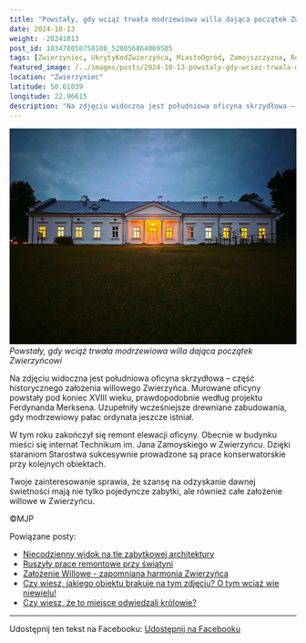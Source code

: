 ```yaml
---
title: "Powstały, gdy wciąż trwała modrzewiowa willa dająca początek Zwierzyńcowi"
date: 2024-10-13
weight: -20241013
post_id: 103478058758108_520056864069505
tags: [Zwierzyniec, UkrytyKodZwierzyńca, MiastoOgród, Zamojszczyzna, Roztocze, Lubelskie, villarestituta, turystyka, dziedzictwo, zabytki, krajobrazy, TajemnicePrzeszłości, PodróżeWczasie, MagiczneMiejsce]
featured_image: /../images/posts/2024-10-13-powstaly-gdy-wciaz-trwala-modrzewiowa-willa.jpg
location: "Zwierzyniec"
latitude: 50.61039
longitude: 22.96615
description: "Na zdjęciu widoczna jest południowa oficyna skrzydłowa – część historycznego założenia willowego Zwierzyńca. Murowane oficyny powstały pod koniec XVII..."
---
```


![Powstały, gdy wciąż trwała modrzewiowa willa dająca początek Zwierzyńcowi](/images/posts/2024-10-13-powstaly-gdy-wciaz-trwala-modrzewiowa-willa.jpg)
*Powstały, gdy wciąż trwała modrzewiowa willa dająca początek Zwierzyńcowi*

Na zdjęciu widoczna jest południowa oficyna skrzydłowa – część historycznego założenia willowego Zwierzyńca. Murowane oficyny powstały pod koniec XVIII wieku, prawdopodobnie według projektu Ferdynanda Merksena. Uzupełniły wcześniejsze drewniane zabudowania, gdy modrzewiowy pałac ordynata jeszcze istniał.

W tym roku zakończył się remont elewacji oficyny. Obecnie w budynku mieści się internat Technikum im. Jana Zamoyskiego w Zwierzyńcu. Dzięki staraniom Starostwa sukcesywnie prowadzone są prace konserwatorskie przy kolejnych obiektach.

Twoje zainteresowanie sprawia, że szansę na odzyskanie dawnej świetności mają nie tylko pojedyncze zabytki, ale również całe założenie willowe w Zwierzyńcu.



©MJP

Powiązane posty:
- [Niecodzienny widok na tle zabytkowej architektury](/posts/niecodzienny-widok-na-tle-zabytkowej-architektury)
- [Ruszyły prace remontowe przy świątyni](/posts/ruszyly-prace-remontowe-przy-swiatyni)
- [Założenie Willowe - zapomniana harmonia Zwierzyńca](/posts/zalozenie-willowe-zapomniana-harmonia-zwierzynca)
- [Czy wiesz, jakiego obiektu brakuje na tym zdjęciu? O tym wciąż wie niewielu!](/posts/czy-wiesz-jakiego-obiektu-brakuje-na-tym-zdjeciu)
- [Czy wiesz, że to miejsce odwiedzali królowie?](/posts/czy-wiesz-ze-to-miejsce-odwiedzali-krolowie)


---

Udostępnij ten tekst na Facebooku:
[Udostępnij na Facebooku](https://www.facebook.com/sharer/sharer.php?u=https://stowarzyszeniewachniewskiej.pl/posts/powstaly-gdy-wciaz-trwala-modrzewiowa-willa)

<script type="application/ld+json">
{
  "@context": "https://schema.org",
  "@type": "BlogPosting",
  "headline": "Powstały, gdy wciąż trwała modrzewiowa willa dająca początek Zwierzyńcowi",
  "datePublished": "2024-10-13",
  "dateModified": "2024-10-13",
  "author": {
    "@type": "Person",
    "name": "Michał Jan Patyk"
  },
  "publisher": {
    "@type": "Organization",
    "name": "Stowarzyszenie im. Aleksandry Wachniewskiej",
    "logo": {
      "@type": "ImageObject",
      "url": "https://stowarzyszeniewachniewskiej.pl/images/logo/logo.svg"
    }
  },
  "mainEntityOfPage": {
    "@type": "WebPage",
    "@id": "https://stowarzyszeniewachniewskiej.pl/posts/powstaly-gdy-wciaz-trwala-modrzewiowa-willa"
  },
  "image": {
    "@type": "ImageObject",
    "url": "https://stowarzyszeniewachniewskiej.pl//images/posts/2024-10-13-powstaly-gdy-wciaz-trwala-modrzewiowa-willa.jpg"
  },
  "articleSection": "Dziedzictwo Kulturowe i Zabytki",
  "keywords": "[Zwierzyniec, UkrytyKodZwierzyńca, MiastoOgród, Zamojszczyzna, Roztocze, Lubelskie, villarestituta, turystyka, dziedzictwo, zabytki, krajobrazy, TajemnicePrzeszłości, PodróżeWczasie, MagiczneMiejsce]",
  "wordCount": 88,
  "articleBody": "Na zdjęciu widoczna jest południowa oficyna skrzydłowa – część historycznego założenia willowego Zwierzyńca. Murowane oficyny powstały pod koniec XVIII wieku, prawdopodobnie według projektu Ferdynanda Merksena. Uzupełniły wcześniejsze drewniane zabudowania, gdy modrzewiowy pałac ordynata jeszcze istniał.\n\nW tym roku zakończył się remont elewacji oficyny. Obecnie w budynku mieści się internat Technikum im. Jana Zamoyskiego w Zwierzyńcu. Dzięki staraniom Starostwa sukcesywnie prowadzone są prace konserwatorskie przy kolejnych obiektach.\n\nTwoje zainteresowanie sprawia, że szansę na odzyskanie dawnej świetności mają nie tylko pojedyncze zabytki, ale również całe założenie willowe w Zwierzyńcu.\n\n\n\n©MJP",
  "description": "Na zdjęciu widoczna jest południowa oficyna skrzydłowa – część historycznego założenia willowego Zwierzyńca. Murowane oficyny powstały pod koniec XVII...",
  "copyrightHolder": {
    "@type": "Person",
    "name": "Michał Jan Patyk"
  }
}
</script>
<script type="application/ld+json">
{
  "@context": "https://schema.org",
  "@type": "BreadcrumbList",
  "itemListElement": [
    {
      "@type": "ListItem",
      "position": 1,
      "name": "Home",
      "item": "https://stowarzyszeniewachniewskiej.pl"
    },
    {
      "@type": "ListItem",
      "position": 2,
      "name": "posts",
      "item": "https://stowarzyszeniewachniewskiej.pl/posts"
    },
    {
      "@type": "ListItem",
      "position": 3,
      "name": "Powstały, gdy wciąż trwała modrzewiowa willa dająca początek Zwierzyńcowi",
      "item": "https://stowarzyszeniewachniewskiej.pl/posts/powstaly-gdy-wciaz-trwala-modrzewiowa-willa"
    }
  ]
}
</script>
